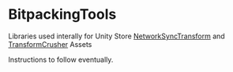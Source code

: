 # BitpackingTools
Libraries used interally for Unity Store <a href="">NetworkSyncTransform</a> and <a href="">TransformCrusher</a> Assets 

Instructions to follow eventually.
